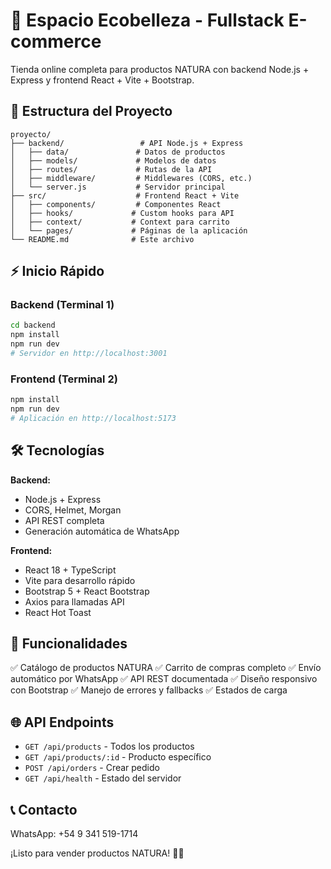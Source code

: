 # 🌿 Espacio Ecobelleza - Fullstack E-commerce

Tienda online completa para productos NATURA con backend Node.js + Express y frontend React + Vite + Bootstrap.

## 🚀 Estructura del Proyecto

```
proyecto/
├── backend/                 # API Node.js + Express
│   ├── data/               # Datos de productos
│   ├── models/             # Modelos de datos
│   ├── routes/             # Rutas de la API
│   ├── middleware/         # Middlewares (CORS, etc.)
│   └── server.js           # Servidor principal
├── src/                    # Frontend React + Vite
│   ├── components/         # Componentes React
│   ├── hooks/             # Custom hooks para API
│   ├── context/           # Context para carrito
│   └── pages/             # Páginas de la aplicación
└── README.md              # Este archivo
```

## ⚡ Inicio Rápido

### Backend (Terminal 1)
```bash
cd backend
npm install
npm run dev
# Servidor en http://localhost:3001
```

### Frontend (Terminal 2)
```bash
npm install
npm run dev
# Aplicación en http://localhost:5173
```

## 🛠️ Tecnologías

**Backend:**
- Node.js + Express
- CORS, Helmet, Morgan
- API REST completa
- Generación automática de WhatsApp

**Frontend:**
- React 18 + TypeScript
- Vite para desarrollo rápido
- Bootstrap 5 + React Bootstrap
- Axios para llamadas API
- React Hot Toast

## 📱 Funcionalidades

✅ Catálogo de productos NATURA
✅ Carrito de compras completo
✅ Envío automático por WhatsApp
✅ API REST documentada
✅ Diseño responsivo con Bootstrap
✅ Manejo de errores y fallbacks
✅ Estados de carga

## 🌐 API Endpoints

- `GET /api/products` - Todos los productos
- `GET /api/products/:id` - Producto específico
- `POST /api/orders` - Crear pedido
- `GET /api/health` - Estado del servidor

## 📞 Contacto

WhatsApp: +54 9 341 519-1714

¡Listo para vender productos NATURA! 🛒✨